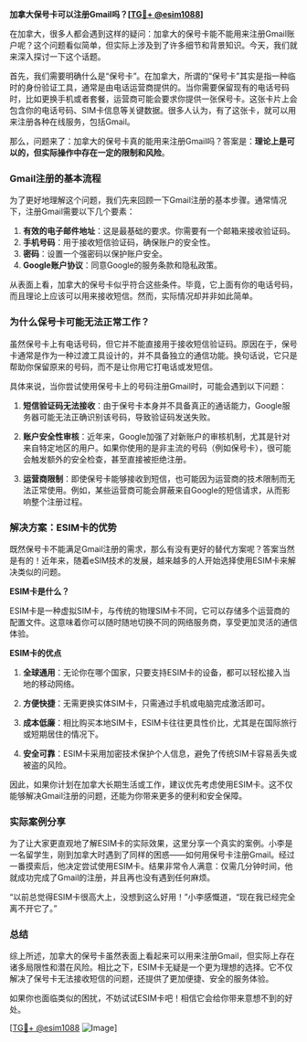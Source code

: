 **加拿大保号卡可以注册Gmail吗？[[TG💪+ @esim1088](https://t.me/s/esim1088)]**

在加拿大，很多人都会遇到这样的疑问：加拿大的保号卡能不能用来注册Gmail账户呢？这个问题看似简单，但实际上涉及到了许多细节和背景知识。今天，我们就来深入探讨一下这个话题。

首先，我们需要明确什么是“保号卡”。在加拿大，所谓的“保号卡”其实是指一种临时的身份验证工具，通常是由电话运营商提供的。当你需要保留现有的电话号码时，比如更换手机或者套餐，运营商可能会要求你提供一张保号卡。这张卡片上会包含你的电话号码、SIM卡信息等关键数据。很多人认为，有了这张卡，就可以用来注册各种在线服务，包括Gmail。

那么，问题来了：加拿大的保号卡真的能用来注册Gmail吗？答案是：**理论上是可以的，但实际操作中存在一定的限制和风险**。

### Gmail注册的基本流程

为了更好地理解这个问题，我们先来回顾一下Gmail注册的基本步骤。通常情况下，注册Gmail需要以下几个要素：

1. **有效的电子邮件地址**：这是最基础的要求。你需要有一个邮箱来接收验证码。
2. **手机号码**：用于接收短信验证码，确保账户的安全性。
3. **密码**：设置一个强密码以保护账户安全。
4. **Google账户协议**：同意Google的服务条款和隐私政策。

从表面上看，加拿大的保号卡似乎符合这些条件。毕竟，它上面有你的电话号码，而且理论上应该可以用来接收短信。然而，实际情况却并非如此简单。

### 为什么保号卡可能无法正常工作？

虽然保号卡上有电话号码，但它并不能直接用于接收短信验证码。原因在于，保号卡通常是作为一种过渡工具设计的，并不具备独立的通信功能。换句话说，它只是帮助你保留原来的号码，而不是让你用它打电话或发短信。

具体来说，当你尝试使用保号卡上的号码注册Gmail时，可能会遇到以下问题：

1. **短信验证码无法接收**：由于保号卡本身并不具备真正的通话能力，Google服务器可能无法正确识别该号码，导致验证码发送失败。
   
2. **账户安全性审核**：近年来，Google加强了对新账户的审核机制，尤其是针对来自特定地区的用户。如果你使用的是非主流的号码（例如保号卡），很可能会触发额外的安全检查，甚至直接被拒绝注册。

3. **运营商限制**：即使保号卡能够接收到短信，也可能因为运营商的技术限制而无法正常使用。例如，某些运营商可能会屏蔽来自Google的短信请求，从而影响整个注册过程。

### 解决方案：ESIM卡的优势

既然保号卡不能满足Gmail注册的需求，那么有没有更好的替代方案呢？答案当然是有的！近年来，随着eSIM技术的发展，越来越多的人开始选择使用ESIM卡来解决类似的问题。

**ESIM卡是什么？**

ESIM卡是一种虚拟SIM卡，与传统的物理SIM卡不同，它可以存储多个运营商的配置文件。这意味着你可以随时随地切换不同的网络服务商，享受更加灵活的通信体验。

**ESIM卡的优点**

1. **全球通用**：无论你在哪个国家，只要支持ESIM卡的设备，都可以轻松接入当地的移动网络。
   
2. **方便快捷**：无需更换实体SIM卡，只需通过手机或电脑完成激活即可。
   
3. **成本低廉**：相比购买本地SIM卡，ESIM卡往往更具性价比，尤其是在国际旅行或短期居住的情况下。

4. **安全可靠**：ESIM卡采用加密技术保护个人信息，避免了传统SIM卡容易丢失或被盗的风险。

因此，如果你计划在加拿大长期生活或工作，建议优先考虑使用ESIM卡。这不仅能够解决Gmail注册的问题，还能为你带来更多的便利和安全保障。

### 实际案例分享

为了让大家更直观地了解ESIM卡的实际效果，这里分享一个真实的案例。小李是一名留学生，刚到加拿大时遇到了同样的困惑——如何用保号卡注册Gmail。经过一番摸索后，他决定尝试使用ESIM卡。结果非常令人满意：仅需几分钟时间，他就成功完成了Gmail的注册，并且再也没有遇到任何麻烦。

“以前总觉得ESIM卡很高大上，没想到这么好用！”小李感慨道，“现在我已经完全离不开它了。”

### 总结

综上所述，加拿大的保号卡虽然表面上看起来可以用来注册Gmail，但实际上存在诸多局限性和潜在风险。相比之下，ESIM卡无疑是一个更为理想的选择。它不仅解决了保号卡无法接收短信的问题，还提供了更加便捷、安全的服务体验。

如果你也面临类似的困扰，不妨试试ESIM卡吧！相信它会给你带来意想不到的好处。

[[TG💪+ @esim1088](https://t.me/s/esim1088) ![Image](https://i.postimg.cc/4NQfJmqS/Snipaste-2025-05-13-00-14-12.png)]